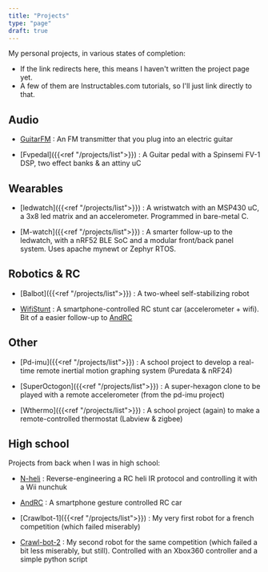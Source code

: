 ```yaml
---
title: "Projects"
type: "page"
draft: true
---
```


My personal projects, in various states of completion:  
- If the link redirects here, this means I haven't written the project page yet.
- A few of them are Instructables.com tutorials, so I'll just link directly to that.

Audio
-----

- [GuitarFM](../guitarfm) : An FM transmitter that you plug into an electric guitar

- [Fvpedal]({{<ref "/projects/list">}}) : A Guitar pedal with a Spinsemi FV-1 DSP, two effect banks & an attiny uC


Wearables
---------

- [ledwatch]({{<ref "/projects/list">}}) : A wristwatch with an MSP430 uC, a 3x8 led matrix and an accelerometer. Programmed in bare-metal C.

- [M-watch]({{<ref "/projects/list">}}) : A smarter follow-up to the ledwatch, with a nRF52 BLE SoC and a modular front/back panel system. Uses apache mynewt or Zephyr RTOS.


Robotics & RC
-------------

- [Balbot]({{<ref "/projects/list">}}) : A two-wheel self-stabilizing robot

- [WifiStunt](https://www.instructables.com/id/WiFi-Stunt-Car/) : A smartphone-controlled RC stunt car (accelerometer + wifi). Bit of a easier follow-up to [AndRC](https://www.instructables.com/id/Android-RC-Car/)


Other
-----

- [Pd-imu]({{<ref "/projects/list">}}) : A school project to develop a real-time remote inertial motion graphing system (Puredata & nRF24)

- [SuperOctogon]({{<ref "/projects/list">}}) : A super-hexagon clone to be played with a remote accelerometer (from the pd-imu project)

- [Wthermo]({{<ref "/projects/list">}}) : A school project (again) to make a remote-controlled thermostat (Labview & zigbee)


High school
-----------

Projects from back when I was in high school:

- [N-heli](https://www.instructables.com/id/Nunchuk-controlled-Helicopter/) : Reverse-engineering a RC heli IR protocol and controlling it with a Wii nunchuk

- [AndRC](https://www.instructables.com/id/Android-RC-Car/) : A smartphone gesture controlled RC car

- [Crawlbot-1]({{<ref "/projects/list">}}) : My very first robot for a french competition (which failed miserably)

- [Crawl-bot-2](https://www.instructables.com/id/Joystick-controlled-Robot/) : My second robot for the same competition (which failed a bit less miserably, but still). Controlled with an Xbox360 controller and a simple python script
